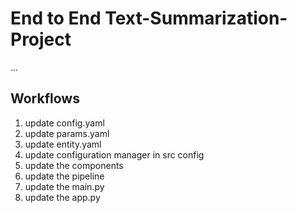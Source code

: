 # End to End Text-Summarization-Project

...
## Workflows

1. update config.yaml
2. update params.yaml
3. update entity.yaml
4. update configuration manager in src config
5. update the components
6. update the pipeline
7. update the main.py
8. update the app.py